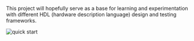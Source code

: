 This project will hopefully serve as a base for learning and experimentation with different HDL (hardware description language) design and testing frameworks.

![quick start](http://drive.google.com/uc?export=view&id=1KrM-9U8A7LTa4Yvt5JP9ZDwN-8hjbKLg)
